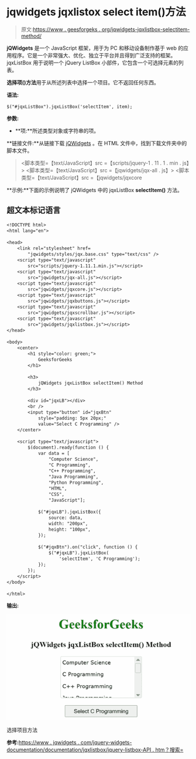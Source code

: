 # jqwidgets jqxlistox select item()方法

> 原文:[https://www . geesforgeks . org/jqwidgets-jqxlistbox-selectitem-method/](https://www.geeksforgeeks.org/jqwidgets-jqxlistbox-selectitem-method/)

**jQWidgets** 是一个 JavaScript 框架，用于为 PC 和移动设备制作基于 web 的应用程序。它是一个非常强大、优化、独立于平台并且得到广泛支持的框架。jqxListBox 用于说明一个 jQuery ListBox 小部件，它包含一个可选择元素的列表。

**选择项()方法**用于从所述列表中选择一个项目。它不返回任何东西。

**语法:**

```
$("#jqxListBox").jqxListBox('selectItem', item);
```

**参数:**

*   **项:**所述类型对象或字符串的项。

**链接文件:**从链接下载 [jQWidgets](https://www.jqwidgets.com/download/) 。在 HTML 文件中，找到下载文件夹中的脚本文件。

> <link rel="”stylesheet”" href="”jqwidgets/styles/jqx.base.css”" type="”text/css”">
> <脚本类型=【text/JavaScript】src =【scripts/jquery-1 . 11 . 1 . min . js】></脚本>
> <脚本类型=【text/JavaScript】src =【jqwidgets/jqx-all . js】></脚本>
> <脚本类型=【text/JavaScript】src =【jqwidgets/jqxcore

**示例:**下面的示例说明了 jQWidgets 中的 jqxListBox **selectItem()** 方法。

## 超文本标记语言

```
<!DOCTYPE html>
<html lang="en">

<head>
    <link rel="stylesheet" href=
        "jqwidgets/styles/jqx.base.css" type="text/css" />
    <script type="text/javascript" 
        src="scripts/jquery-1.11.1.min.js"></script>
    <script type="text/javascript" 
        src="jqwidgets/jqx-all.js"></script>
    <script type="text/javascript" 
        src="jqwidgets/jqxcore.js"></script>
    <script type="text/javascript" 
        src="jqwidgets/jqxbuttons.js"></script>
    <script type="text/javascript" 
        src="jqwidgets/jqxscrollbar.js"></script>
    <script type="text/javascript" 
        src="jqwidgets/jqxlistbox.js"></script>
</head>

<body>
    <center>
        <h1 style="color: green;">
            GeeksforGeeks
        </h1>

        <h3>
            jQWidgets jqxListBox selectItem() Method
        </h3>

        <div id="jqxLB"></div>
        <br />
        <input type="button" id="jqxBtn" 
            style="padding: 5px 20px;" 
            value="Select C Programming" />
    </center>

    <script type="text/javascript">
        $(document).ready(function () {
            var data = [
                "Computer Science",
                "C Programming",
                "C++ Programming",
                "Java Programming",
                "Python Programming",
                "HTML",
                "CSS",
                "JavaScript"];

            $("#jqxLB").jqxListBox({
                source: data,
                width: "200px",
                height: "100px",
            });

            $("#jqxBtn").on("click", function () {
                $("#jqxLB").jqxListBox(
                    'selectItem', 'C Programming');
            });
        });
    </script>
</body>

</html>
```

**输出:**

![](img/c961fb987e9aa07a8d8372134978b1f9.png)

选择项目方法

**参考:**[https://www . jqwidgets . com/jquery-widgets-documentation/documentation/jqxlistbox/jquery-listbox-API . htm？搜索=](https://www.jqwidgets.com/jquery-widgets-documentation/documentation/jqxlistbox/jquery-listbox-api.htm?search=)